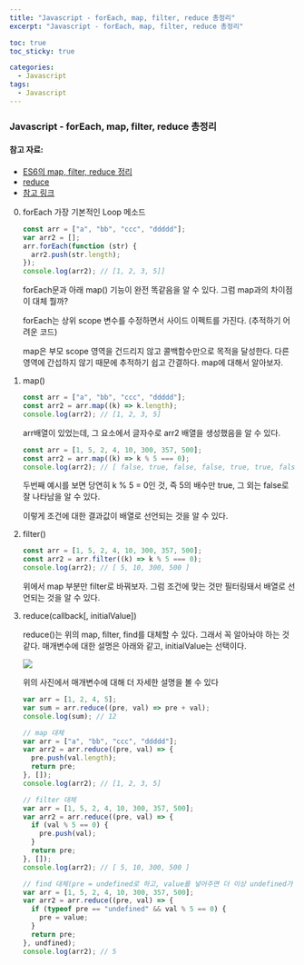 ```yaml
---
title: "Javascript - forEach, map, filter, reduce 총정리"
excerpt: "Javascript - forEach, map, filter, reduce 총정리"

toc: true
toc_sticky: true

categories:
  - Javascript
tags:
  - Javascript
---
```


### Javascript - forEach, map, filter, reduce 총정리

#### 참고 자료:

- [ES6의 map, filter, reduce 정리](https://velog.io/@decody/map-%EC%A0%95%EB%A6%AC)
- [reduce](https://developer.mozilla.org/ko/docs/Web/JavaScript/Reference/Global_Objects/Array/Reduce)
- [참고 링크](https://bblog.tistory.com/300)

0. forEach
   가장 기본적인 Loop 메소드

   ```javascript
   const arr = ["a", "bb", "ccc", "ddddd"];
   var arr2 = [];
   arr.forEach(function (str) {
     arr2.push(str.length);
   });
   console.log(arr2); // [1, 2, 3, 5]]
   ```

   forEach문과 아래 map() 기능이 완전 똑같음을 알 수 있다.
   그럼 map과의 차이점이 대체 뭘까?

   forEach는 상위 scope 변수를 수정하면서 사이드 이펙트를 가진다.
   (추적하기 어려운 코드)

   map은 부모 scope 영역을 건드리지 않고 콜백함수만으로 목적을 달성한다.
   다른 영역에 간섭하지 않기 때문에 추적하기 쉽고 간결하다.
   map에 대해서 알아보자.

1. map()

   ```javascript
   const arr = ["a", "bb", "ccc", "ddddd"];
   const arr2 = arr.map((k) => k.length);
   console.log(arr2); // [1, 2, 3, 5]
   ```

   arr배열이 있었는데, 그 요소에서 글자수로 arr2 배열을 생성했음을 알 수 있다.

   ```javascript
   const arr = [1, 5, 2, 4, 10, 300, 357, 500];
   const arr2 = arr.map((k) => k % 5 === 0);
   console.log(arr2); // [ false, true, false, false, true, true, false, true ]
   ```

   두번째 예시를 보면 당연히 k % 5 = 0인 것,
   즉 5의 배수만 true, 그 외는 false로 잘 나타남을 알 수 있다.

   이렇게 조건에 대한 결과값이 배열로 선언되는 것을 알 수 있다.

2. filter()

   ```javascript
   const arr = [1, 5, 2, 4, 10, 300, 357, 500];
   const arr2 = arr.filter((k) => k % 5 === 0);
   console.log(arr2); // [ 5, 10, 300, 500 ]
   ```

   위에서 map 부분만 filter로 바꿔보자.
   그럼 조건에 맞는 것만 필터링돼서 배열로 선언되는 것을 알 수 있다.

3. reduce(callback[, initialValue])

   reduce()는 위의 map, filter, find를 대체할 수 있다.
   그래서 꼭 알아놔야 하는 것 같다.
   매개변수에 대한 설명은 아래와 같고, initialValue는 선택이다.

   <img src = "https://user-images.githubusercontent.com/46602874/126426783-7823ac11-df88-4294-9125-faaf287958ec.png">

   위의 사진에서 매개변수에 대해 더 자세한 설명을 볼 수 있다

   ```javascript
   var arr = [1, 2, 4, 5];
   var sum = arr.reduce((pre, val) => pre + val);
   console.log(sum); // 12

   // map 대체
   var arr = ["a", "bb", "ccc", "ddddd"];
   var arr2 = arr.reduce((pre, val) => {
     pre.push(val.length);
     return pre;
   }, []);
   console.log(arr2); // [1, 2, 3, 5]

   // filter 대체
   var arr = [1, 5, 2, 4, 10, 300, 357, 500];
   var arr2 = arr.reduce((pre, val) => {
     if (val % 5 == 0) {
       pre.push(val);
     }
     return pre;
   }, []);
   console.log(arr2); // [ 5, 10, 300, 500 ]

   // find 대체(pre = undefined로 하고, value를 넣어주면 더 이상 undefined가 아니니까.)
   var arr = [1, 5, 2, 4, 10, 300, 357, 500];
   var arr2 = arr.reduce((pre, val) => {
     if (typeof pre == "undefined" && val % 5 == 0) {
       pre = value;
     }
     return pre;
   }, undfined);
   console.log(arr2); // 5
   ```
